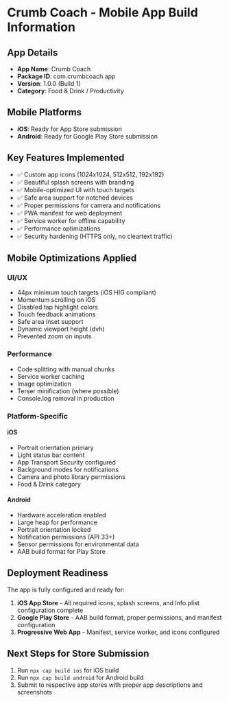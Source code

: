 # Crumb Coach - Mobile App Build Information

## App Details
- **App Name**: Crumb Coach
- **Package ID**: com.crumbcoach.app
- **Version**: 1.0.0 (Build 1)
- **Category**: Food & Drink / Productivity

## Mobile Platforms
- **iOS**: Ready for App Store submission
- **Android**: Ready for Google Play Store submission

## Key Features Implemented
- ✅ Custom app icons (1024x1024, 512x512, 192x192)
- ✅ Beautiful splash screens with branding
- ✅ Mobile-optimized UI with touch targets
- ✅ Safe area support for notched devices
- ✅ Proper permissions for camera and notifications
- ✅ PWA manifest for web deployment
- ✅ Service worker for offline capability
- ✅ Performance optimizations
- ✅ Security hardening (HTTPS only, no cleartext traffic)

## Mobile Optimizations Applied

### UI/UX
- 44px minimum touch targets (iOS HIG compliant)
- Momentum scrolling on iOS
- Disabled tap highlight colors
- Touch feedback animations
- Safe area inset support
- Dynamic viewport height (dvh)
- Prevented zoom on inputs

### Performance
- Code splitting with manual chunks
- Service worker caching
- Image optimization
- Terser minification (where possible)
- Console.log removal in production

### Platform-Specific

#### iOS
- Portrait orientation primary
- Light status bar content
- App Transport Security configured
- Background modes for notifications
- Camera and photo library permissions
- Food & Drink category

#### Android
- Hardware acceleration enabled
- Large heap for performance
- Portrait orientation locked
- Notification permissions (API 33+)
- Sensor permissions for environmental data
- AAB build format for Play Store

## Deployment Readiness
The app is fully configured and ready for:
1. **iOS App Store** - All required icons, splash screens, and Info.plist configuration complete
2. **Google Play Store** - AAB build format, proper permissions, and manifest configuration
3. **Progressive Web App** - Manifest, service worker, and icons configured

## Next Steps for Store Submission
1. Run `npx cap build ios` for iOS build
2. Run `npx cap build android` for Android build
3. Submit to respective app stores with proper app descriptions and screenshots
